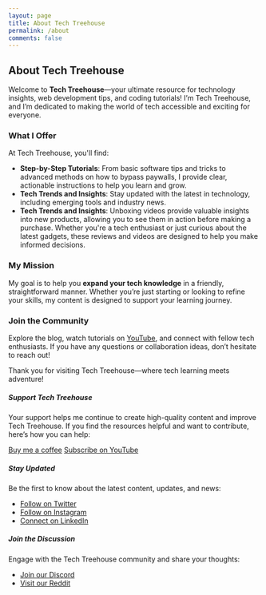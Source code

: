 ```yaml
---
layout: page
title: About Tech Treehouse
permalink: /about
comments: false
---
```


<div class="row justify-content-between">
<div class="col-md-8 pr-5">

<h2>About Tech Treehouse</h2>

<p>Welcome to <strong>Tech Treehouse</strong>—your ultimate resource for technology insights, web development tips, and coding tutorials! I’m Tech Treehouse, and I’m dedicated to making the world of tech accessible and exciting for everyone.</p>

<h3>What I Offer</h3>

<p>At Tech Treehouse, you'll find:</p>
<ul>
    <li><strong>Step-by-Step Tutorials</strong>: From basic software tips and tricks to advanced methods on how to bypass paywalls, I provide clear, actionable instructions to help you learn and grow.</li>
    <li><strong>Tech Trends and Insights</strong>: Stay updated with the latest in technology, including emerging tools and industry news.</li>
    <li><strong>Tech Trends and Insights</strong>: Unboxing videos provide valuable insights into new products, allowing you to see them in action before making a purchase. Whether you're a tech enthusiast or just curious about the latest gadgets, these reviews and videos are designed to help you make informed decisions.</li>
</ul>

<h3>My Mission</h3>

<p>My goal is to help you <strong>expand your tech knowledge</strong> in a friendly, straightforward manner. Whether you’re just starting or looking to refine your skills, my content is designed to support your learning journey.</p>

<h3>Join the Community</h3>

<p>Explore the blog, watch tutorials on <a href="https://youtube.com/techtreehouse" target="_blank">YouTube</a>, and connect with fellow tech enthusiasts. If you have any questions or collaboration ideas, don’t hesitate to reach out!</p>

<p>Thank you for visiting Tech Treehouse—where tech learning meets adventure!</p>

</div>

<div class="col-md-4">

<div class="sticky-top sticky-top-80">
<h5>Support Tech Treehouse</h5>

<p>Your support helps me continue to create high-quality content and improve Tech Treehouse. If you find the resources helpful and want to contribute, here’s how you can help:</p>

<a target="_blank" href="https://www.buymeacoffee.com/techtreehouse" class="btn btn-danger">Buy me a coffee</a> <a target="_blank" href="https://youtube.com/techtreehouse" class="btn btn-warning">Subscribe on YouTube</a>

<h5 class="mt-4">Stay Updated</h5>

<p>Be the first to know about the latest content, updates, and news:</p>

<ul>
    <li><a target="_blank" href="https://youtube.com/TechTreehouse" class="btn btn-info">Follow on Twitter</a></li>
    <li><a target="_blank" href="https://instagram.com/TechTreehouse" class="btn btn-secondary">Follow on Instagram</a></li>
    <li><a target="_blank" href="https://linkedin.com/company/tech-treehouse" class="btn btn-primary">Connect on LinkedIn</a></li>
</ul>

<h5 class="mt-4">Join the Discussion</h5>

<p>Engage with the Tech Treehouse community and share your thoughts:</p>

<ul>
    <li><a target="_blank" href="https://discord.gg/TechTreehouse" class="btn btn-success">Join our Discord</a></li>
    <li><a target="_blank" href="https://reddit.com/r/TechTreehouse" class="btn btn-danger">Visit our Reddit</a></li>
</ul>

</div>
</div>
</div>
